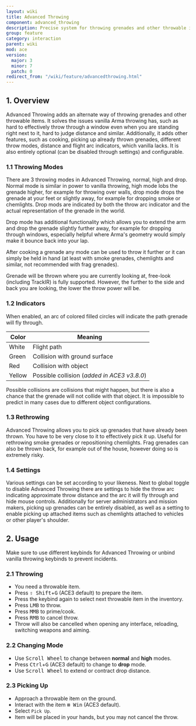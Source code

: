```yaml
---
layout: wiki
title: Advanced Throwing
component: advanced_throwing
description: Precise system for throwing grenades and other throwable items.
group: feature
category: interaction
parent: wiki
mod: ace
version:
  major: 3
  minor: 7
  patch: 0
redirect_from: "/wiki/feature/advancedthrowing.html"
---
```


## 1. Overview

Advanced Throwing adds an alternate way of throwing grenades and other throwable items. It solves the issues vanilla Arma throwing has, such as hard to effectively throw through a window even when you are standing right next to it, hard to judge distance and similar. Additionally, it adds other features, such as cooking, picking up already thrown grenades, different throw modes, distance and flight arc indicators, which vanilla lacks. It is also entirely optional (can be disabled through settings) and configurable.

### 1.1 Throwing Modes

There are 3 throwing modes in Advanced Throwing, normal, high and drop. Normal mode is similar in power to vanilla throwing, high mode lobs the grenade higher, for example for throwing over walls, drop mode drops the grenade at your feet or slightly away, for example for dropping smoke or chemlights. Drop mods are indicated by both the throw arc indicator and the actual representation of the grenade in the world.

Drop mode has additional functionality which allows you to extend the arm and drop the grenade slightly further away, for example for dropping through windows, especially helpful where Arma's geometry would simply make it bounce back into your lap.

After cooking a grenade any mode can be used to throw it further or it can simply be held in hand (at least with smoke grenades, chemlights and similar, not recommended with frag grenades).

Grenade will be thrown where you are currently looking at, free-look (including TrackIR) is fully supported. However, the further to the side and back you are looking, the lower the throw power will be.

### 1.2 Indicators

When enabled, an arc of colored filled circles will indicate the path grenade will fly through.

Color | Meaning
----- | --------
White | Flight path
Green | Collision with ground surface
Red | Collision with object
Yellow | Possible collision (_added in ACE3 v3.8.0_)

Possible collisions are collisions that might happen, but there is also a chance that the grenade will not collide with that object. It is impossible to predict in many cases due to different object configurations.

### 1.3 Rethrowing

Advanced Throwing allows you to pick up grenades that have already been thrown. You have to be very close to it to effectively pick it up. Useful for rethrowing smoke grenades or repositioning chemlights. Frag grenades can also be thrown back, for example out of the house, however doing so is extremely risky.

### 1.4 Settings

Various settings can be set according to your likeness. Next to global toggle to disable Advanced Throwing there are settings to hide the throw arc indicating approximate throw distance and the arc it will fly through and hide mouse controls. Additionally for server administrators and mission makers, picking up grenades can be entirely disabled, as well as a setting to enable picking up attached items such as chemlights attached to vehicles or other player's shoulder.


## 2. Usage

Make sure to use different keybinds for Advanced Throwing or unbind vanilla throwing keybinds to prevent incidents.

### 2.1 Throwing
- You need a throwable item.
- Press <kbd>⇧&nbsp;Shift</kbd>+<kbd>G</kbd> (ACE3 default) to prepare the item.
- Press the keybind again to select next throwable item in the inventory.
- Press <kbd>LMB</kbd> to throw.
- Press <kbd>MMB</kbd> to prime/cook.
- Press <kbd>RMB</kbd> to cancel throw.
- Throw will also be cancelled when opening any interface, reloading, switching weapons and aiming.

### 2.2 Changing Mode
- Use <kbd>Scroll Wheel</kbd> to change between **normal** and **high** modes.
- Press <kbd>Ctrl</kbd>+<kbd>G</kbd> (ACE3 default) to change to **drop** mode.
- Use <kbd>Scroll Wheel</kbd> to extend or contract drop distance.

### 2.3 Picking Up
- Approach a throwable item on the ground.
- Interact with the item <kbd>⊞&nbsp;Win</kbd> (ACE3 default).
- Select `Pick Up`.
- Item will be placed in your hands, but you may not cancel the throw.
